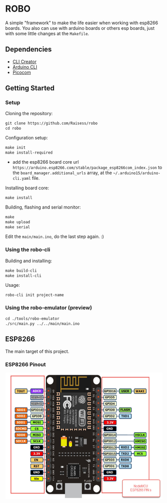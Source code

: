 # ROBO

A simple "framework" to make the life easier when working with esp8266 boards.
You also can use with arduino boards or others esp boards, just with some little changes at the `Makefile`.

## Dependencies

- [CLI Creator](https://github.com/Raisess/cli-creator)
- [Arduino CLI](https://github.com/arduino/arduino-cli)
- [Picocom](https://github.com/npat-efault/picocom)

## Getting Started

### Setup

Cloning the repository:

```shell
git clone https://github.com/Raisess/robo
cd robo
```

Configuration setup:

```shell
make init
make install-required
```

- add the esp8266 board core url `https://arduino.esp8266.com/stable/package_esp8266com_index.json`
to the `board_manager.additional_urls` array, at the `~/.arduino15/arduino-cli.yaml` file.

Installing board core:

```shell
make install
```

Building, flashing and serial monitor:

```shell
make
make upload
make serial
```

Edit the `main/main.ino`, do the last step again. :)

### Using the robo-cli

Building and installing:

```shell
make build-cli
make install-cli
```

Usage:

```shell
robo-cli init project-name
```

### Using the robo-emulator (preview)

```shell
cd ./tools/robo-emulator
./src/main.py ../../main/main.ino
```

## ESP8266

The main target of this project.

### ESP8266 Pinout

<img src="./docs/assets/NodeMCU-ESP8266-pinout.png" width="500px" height="400px" />
